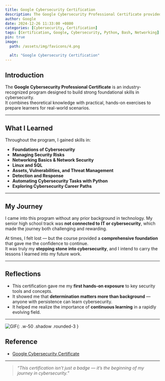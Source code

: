 ```yaml
---
title: Google Cybersecurity Certification
description: The Google Cybersecurity Professional Certificate provided me with a solid foundation in cybersecurity, including hands-on experience with Python, Bash, networking, and essential security practices.
author: Google
date: 2024-12-26 11:33:00 +0800
categories: [Cybersecurity, Certification]
tags: [Certification, Google, Cybersecurity, Python, Bash, Networking]
pin: true
image:
  path: /assets/img/favicons/4.png

  alt: "Google Cybersecurity Certification"
---
```


## Introduction  

The **Google Cybersecurity Professional Certificate** is an industry-recognized program designed to build strong foundational skills in cybersecurity.  
It combines theoretical knowledge with practical, hands-on exercises to prepare learners for real-world scenarios.  

---

## What I Learned  

Throughout the program, I gained skills in:  

- **Foundations of Cybersecurity**  
- **Managing Security Risks**  
- **Networking Basics & Network Security**  
- **Linux and SQL**  
- **Assets, Vulnerabilities, and Threat Management**  
- **Detection and Response**  
- **Automating Cybersecurity Tasks with Python**  
- **Exploring Cybersecurity Career Paths**  

---

## My Journey  

I came into this program without any prior background in technology. My senior high school track was **not connected to IT or cybersecurity**, which made the journey both challenging and rewarding.  

At times, I felt lost — but the course provided a **comprehensive foundation** that gave me the confidence to continue.  
It was truly my **stepping stone into cybersecurity**, and I intend to carry the lessons I learned into my future work.  

---

## Reflections  

- This certification gave me my **first hands-on exposure** to key security tools and concepts.  
- It showed me that **determination matters more than background** — anyone with persistence can learn cybersecurity.  
- It helped me realize the importance of **continuous learning** in a rapidly evolving field.  

---

![GIF](https://media3.giphy.com/media/v1.Y2lkPTc5MGI3NjExdDBjd2lreTN5bWdzbnBhcmU4ZXV6dWprZDFrZjNweTI3N3BlZzZmaiZlcD12MV9pbnRlcm5hbF9naWZfYnlfaWQmY3Q9Zw/fZk0FD0wxQpb2/giphy.gif){: .w-50 .shadow .rounded-3 }


## Reference  

- [Google Cybersecurity Certificate](https://grow.google/certificates/cybersecurity/)  

---

> *“This certification isn’t just a badge — it’s the beginning of my journey in cybersecurity.”*
